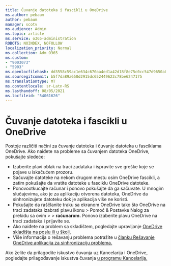 ```yaml
---
title: Čuvanje datoteka i fascikli u OneDrive
ms.author: pebaum
author: pebaum
manager: scotv
ms.audience: Admin
ms.topic: article
ms.service: o365-administration
ROBOTS: NOINDEX, NOFOLLOW
localization_priority: Normal
ms.collection: Adm_O365
ms.custom:
- "9003073"
- "5903"
ms.openlocfilehash: dd3558c59ac1e634c670aa4ed1a42d18f8e75c0cc547d9650a84c918b77e056c
ms.sourcegitcommit: b5f7da89a650d2915dc652449623c78be6247175
ms.translationtype: MT
ms.contentlocale: sr-Latn-RS
ms.lasthandoff: 08/05/2021
ms.locfileid: "54061626"
---
```

# <a name="saving-files-and-folders-to-onedrive"></a>Čuvanje datoteka i fascikli u OneDrive

Postoje različiti načini za čuvanje datoteka i čuvanje datoteka u fasciklama OneDrive. Ako naiđete na probleme sa čuvanjem datoteka OneDrive, pokušajte sledeće:

- Izaberite plavi oblak na traci zadataka i ispravite sve greške koje se pojave u iskačućem prozoru.
- Sačuvajte datoteke na nekom drugom mestu osim OneDrive fascikli, a zatim pokušajte da vratite datoteke u fasciklu OneDrive datoteke.
- Ponovootkucajte računar i ponovo pokušajte da ga sačuvate. U mnogim slučajevima, ako je za aplikaciju otvorena datoteka, OneDrive da sinhronizujete datoteku dok je aplikacija više ne koristi.    
- Pokušajte da raščlanite traku sa ekranom OneDrive tako što OneDrive na traci zadataka izabrati plavu ikonu > Pomoć & Postavke Nalog za prekidu sa ovim  >    >  **računarom.** Ponovo izaberite plavu OneDrive na traci zadataka i prijavite se.
- Ako naiđete na problem sa skladištem, pogledajte upravljanje [OneDrive skladišta na poslu ili u školi.](https://support.microsoft.com/office/manage-your-onedrive-for-work-or-school-storage-31519161-059c-4764-b6f8-f5cd29f7fe68)
- Više informacija o rešavanju problema potražite u [članku Rešavanje OneDrive aplikacija za sinhronizaciju problema.](https://docs.microsoft.com/alchemyinsights/fix-onedrive-sync-issues)  

Ako želite da prilagodite iskustvo čuvanja uz Kancelarija i OneDrive, pogledajte prilagođavanje iskustva čuvanja [u programu Kancelarija.](https://support.microsoft.com/office/customize-the-save-experience-in-office-786200a7-f5f2-4d26-a3ae-b78c60dd5d3b)
